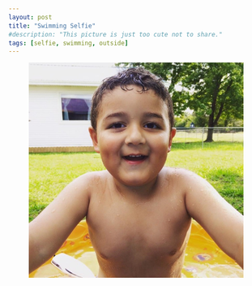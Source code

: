 ```yaml
---
layout: post
title: "Swimming Selfie"
#description: "This picture is just too cute not to share."
tags: [selfie, swimming, outside]
---
```


<figure>
	<img src="/uploads/2015/08/2015-08-29 19.21.54.jpg" alt="">
</figure>